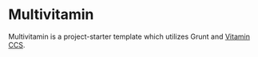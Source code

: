 Multivitamin
============

Multivitamin is a project-starter template which utilizes Grunt and <a href="https://github.com/stefanerickson/vitamincss">Vitamin CCS</a>.
